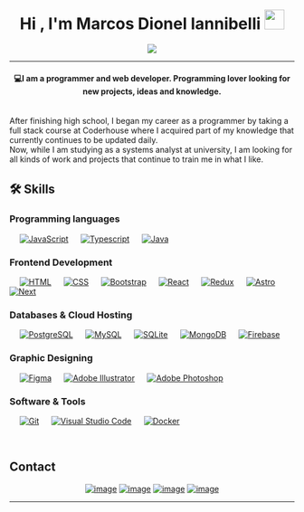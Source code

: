 <h1 align="center">Hi , I'm Marcos Dionel Iannibelli <img src="https://media.giphy.com/media/hvRJCLFzcasrR4ia7z/giphy.gif" width="35"></h1>
<p align="center">
  <a href="https://github.com/DenverCoder1/readme-typing-svg"><img src="https://readme-typing-svg.herokuapp.com?lines=Full+Stack+Web+Developer;System+analyst+in+progress...&color=BC52EE&center=true&width=500&height=50"></a>
</p>
<hr/>
<h4 align="center">💻I am a programmer and web developer. Programming lover looking for new projects, ideas and knowledge.</h4>
<br>
After finishing high school, I began my career as a programmer by taking a full stack course at Coderhouse where I acquired part of my knowledge that currently continues to be updated daily.
<br>
Now, while I am studying as a systems analyst at university, I am looking for all kinds of work and projects that continue to train me in what I like.
<br>



## 🛠️ Skills

### Programming languages

<p align="left"> 
  &emsp; 
  <a href="https://developer.mozilla.org/en-US/docs/Web/JavaScript" target="_blank"> <img alt="JavaScript" src="https://img.shields.io/badge/JavaScript%20-%23F7DF1E.svg?logo=javascript&logoColor=gray"></a>
  &emsp;
  <a href="https://www.typescriptlang.org" target="_blank"> <img alt="Typescript" src="https://img.shields.io/badge/Typescript%20-20232A.svg?logo=typescript"></a>
  &emsp;
  <a href="https://docs.oracle.com/en/java/" target="_blank"> <img alt="Java" src="https://img.shields.io/badge/Java%20-%23E34F26.svg?logo=java"></a>
  &emsp;
</p>

### Frontend Development
<p align="left"> 
  &emsp; 
  <a href="https://www.w3.org/html/" target="_blank"> <img alt="HTML" src="https://img.shields.io/badge/HTML5%20-%23E34F26.svg?logo=html5&logoColor=white"></a>   
  &emsp;
  <a href="https://www.w3schools.com/css/" target="_blank"><img alt="CSS" src="https://img.shields.io/badge/CSS%20-%231572B6.svg?logo=css3&logoColor=white"></a> 
   &emsp;
  <a href="https://getbootstrap.com" target="_blank"> <img alt="Bootstrap" src="https://img.shields.io/badge/Bootstrap-%23563D7C.svg?style=flat&logo=bootstrap&logoColor=white"/></a>
  &emsp;
  <a href="https://es.react.dev" target="_blank"><img alt="React" src="https://img.shields.io/badge/React%20-20232A.svg?logo=react&logoColor=white"></a> 
   &emsp;
   <a href="https://es.redux.js.org" target="_blank"><img alt="Redux" src="https://img.shields.io/badge/Redux%20-593D88.svg?logo=redux&logoColor=white"></a> 
   &emsp;
  <a href="https://astro.build" target="_blank"><img alt="Astro" src="https://img.shields.io/badge/Astro%20-BC52EE.svg?logo=astro&logoColor=white"></a> 
   &emsp;
   <a href="https://nextjs.org" target="_blank"><img alt="Next" src="https://img.shields.io/badge/NextJs%20-20232A.svg?logo=nextdotjs&logoColor=white"></a> 
   &emsp;
</p>

### Databases & Cloud Hosting
<p align="left">
  &emsp;
  <a href="https://www.postgresql.org"><img alt="PostgreSQL" src="https://img.shields.io/badge/PostgreSQL-%23327FC7.svg?&logo=postgresql&logoColor=white"></a> 
  &emsp;
    <a href="https://www.mysql.com/"><img alt="MySQL" src="https://img.shields.io/badge/MySQL-4479A1.svg?style=flat&logo=mysql&logoColor=white"></a>
  &emsp;
    <a href="https://www.sqlite.org/"><img alt="SQLite" src ="https://img.shields.io/badge/sqlite-%2307405e.svg?style=flat&logo=sqlite&logoColor=white"/></a>
  &emsp;
    <a href="https://www.mongodb.com/es"><img alt="MongoDB" src ="https://img.shields.io/badge/mongodb-%B71AC1.svg?style=flat&logo=mongodb&logoColor=white"/></a>
  &emsp;
    <a href="https://firebase.google.com/"><img alt="Firebase" src ="https://img.shields.io/badge/Firebase-%23316192.svg?logo=firebase&logoColor=white"></a>
 </p>
  
### Graphic Designing
<p align="left">
  &emsp;
   <a href="https://www.figma.com" target="_blank"><img alt="Figma" src="https://img.shields.io/badge/Figma%20-BC52EE.svg?style=flat&logo=figma&logoColor=white"/></a>
  &emsp;
   <a href="https://www.adobe.com/in/products/illustrator.html" target="_blank"><img alt="Adobe Illustrator" src="https://img.shields.io/badge/Adobe Illustrator-%23FF9A00.svg?style=flat&logo=adobeillustrator&logoColor=white"/></a> 
  &emsp;
  <a href="https://www.adobe.com/in/products/photoshop.html" target="_blank"><img alt="Adobe Photoshop" src="https://img.shields.io/badge/Adobe Photoshop-31A8FF.svg?style=flat&logo=adobephotoshop&logoColor=white"/></a> 
  &emsp;
 </p>

 ### Software & Tools
 
<p>
  &emsp;
    <a href="#"><img alt="Git" src="https://img.shields.io/badge/Git%20-%23F05033.svg?logo=git&logoColor=white"></a>
  &emsp;
    <a href="#"><img alt="Visual Studio Code" src="https://img.shields.io/badge/Visual%20Studio%20Code-0078d7.svg?logo=visual-studio-code&logoColor=white"></a>
  &emsp;
    <a href="#"><img alt="Docker" src="https://img.shields.io/badge/Docker-0078d7.svg?logo=docker&logoColor=white"></a>
</p>

<br/>

## Contact
<div align="center">

[![image](https://img.shields.io/badge/LinkedIn-0077B5?style=for-the-badge&logo=linkedin&logoColor=white)](https://www.linkedin.com/in/marcos-dionel-iannibelli-1b3827254/)
[![image](https://img.shields.io/badge/Instagram-E4405F?style=for-the-badge&logo=instagram&logoColor=white)](https://www.instagram.com/dioneldev/)
[![image](https://img.shields.io/badge/Github-181717?style=for-the-badge&logo=github&logoColor=white)](https://github.com/mdiannibelli)
[![image](https://img.shields.io/badge/Gmail-D14836?style=for-the-badge&logo=gmail&logoColor=white)](mailto:dioneldeveloper@gmail.com)
  
</div>

<hr/>
